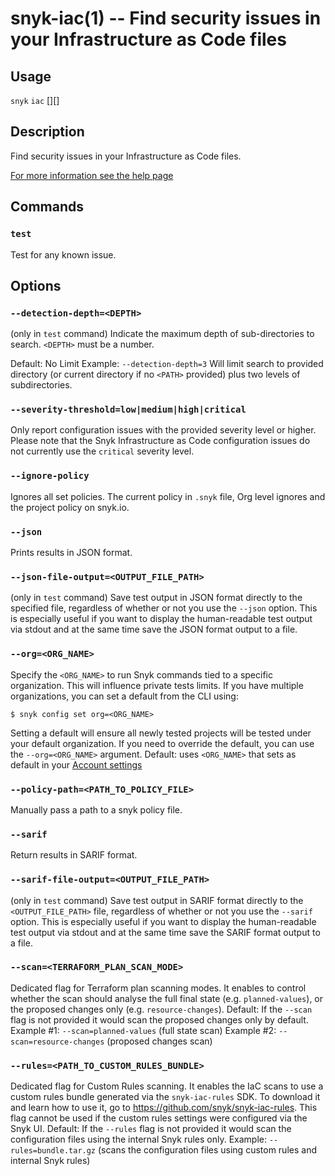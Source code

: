# snyk-iac(1) -- Find security issues in your Infrastructure as Code files

## Usage

`snyk` `iac` [<COMMAND>][<options>] <PATH>

## Description

Find security issues in your Infrastructure as Code files.

[For more information see the help page](https://docs.snyk.io/products/snyk-infrastructure-as-code)

## Commands

### `test`

Test for any known issue.

## Options

### `--detection-depth=<DEPTH>`

(only in `test` command)
Indicate the maximum depth of sub-directories to search. `<DEPTH>` must be a number.

Default: No Limit
Example: `--detection-depth=3`
Will limit search to provided directory (or current directory if no `<PATH>` provided) plus two levels of subdirectories.

### `--severity-threshold=low|medium|high|critical`

Only report configuration issues with the provided severity level or higher. Please note that the Snyk Infrastructure as Code configuration issues do not currently use the `critical` severity level.

### `--ignore-policy`

Ignores all set policies. The current policy in `.snyk` file, Org level ignores and the project policy on snyk.io.

### `--json`

Prints results in JSON format.

### `--json-file-output=<OUTPUT_FILE_PATH>`

(only in `test` command)
Save test output in JSON format directly to the specified file, regardless of whether or not you use the `--json` option.
This is especially useful if you want to display the human-readable test output via stdout and at the same time save the JSON format output to a file.

### `--org=<ORG_NAME>`

Specify the `<ORG_NAME>` to run Snyk commands tied to a specific organization. This will influence private tests limits.
If you have multiple organizations, you can set a default from the CLI using:

`$ snyk config set org=<ORG_NAME>`

Setting a default will ensure all newly tested projects will be tested
under your default organization. If you need to override the default, you can use the `--org=<ORG_NAME>` argument.
Default: uses `<ORG_NAME>` that sets as default in your [Account settings](https://app.snyk.io/account)

### `--policy-path=<PATH_TO_POLICY_FILE>`

Manually pass a path to a snyk policy file.

### `--sarif`

Return results in SARIF format.

### `--sarif-file-output=<OUTPUT_FILE_PATH>`

(only in `test` command)
Save test output in SARIF format directly to the `<OUTPUT_FILE_PATH>` file, regardless of whether or not you use the `--sarif` option.
This is especially useful if you want to display the human-readable test output via stdout and at the same time save the SARIF format output to a file.

### `--scan=<TERRAFORM_PLAN_SCAN_MODE>`

Dedicated flag for Terraform plan scanning modes.
It enables to control whether the scan should analyse the full final state (e.g. `planned-values`), or the proposed changes only (e.g. `resource-changes`).
Default: If the `--scan` flag is not provided it would scan the proposed changes only by default.
Example #1: `--scan=planned-values` (full state scan)
Example #2: `--scan=resource-changes` (proposed changes scan)

### `--rules=<PATH_TO_CUSTOM_RULES_BUNDLE>`

Dedicated flag for Custom Rules scanning.
It enables the IaC scans to use a custom rules bundle generated via the `snyk-iac-rules` SDK. To download it and learn how to use it, go to
https://github.com/snyk/snyk-iac-rules.
This flag cannot be used if the custom rules settings were configured via the Snyk UI.
Default: If the `--rules` flag is not provided it would scan the configuration files using the internal Snyk rules only.
Example: `--rules=bundle.tar.gz` (scans the configuration files using custom rules and internal Snyk rules)

